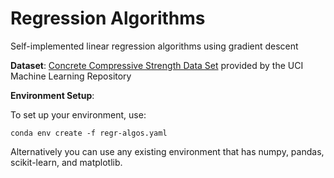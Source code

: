 # Regression Algorithms

Self-implemented linear regression algorithms using gradient descent

**Dataset**:
[Concrete Compressive Strength Data Set](https://archive.ics.uci.edu/ml/datasets/Concrete+Compressive+Strength) provided by the UCI Machine Learning Repository

**Environment Setup**:

To set up your environment, use:

    conda env create -f regr-algos.yaml

Alternatively you can use any existing environment that has numpy, pandas, scikit-learn, and matplotlib.
